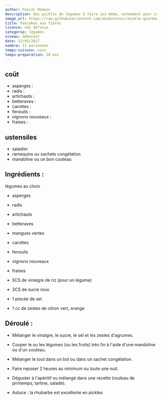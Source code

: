 ```yaml
---
author: Pascal Romain
description: des pickles de légumes à faire soi-même, notamment pour conserver les légumes.
image_url: https://raw.githubusercontent.com/akakeronos/recette-gourmandignes/master/images/assiette-pickles.jpg
title: Pancakes aux fibres
licence: non définie
categorie: légumes
niveau: débutant
date: 12/05/2017
nombre: 11 personnes
temps-cuisson: sans
temps-preparation: 20 min
---
```


## coût
* asperges :
* radis :
* artichauts :
* betteraves :
* carottes :
* fenouils :
* oignons nouveaux :
* fraises :


## ustensiles
* saladier
* ramequins ou sachets congélation
* mandoline ou un bon couteau

## Ingrédients  :

légumes au choix  
* asperges
* radis
* artichauts
* betteraves
* mangues vertes
* carottes
* fenouils
* oignons nouveaux
* fraises

* 5CS de vinaigre de riz (pour un légume)
* 3CS de sucre roux
* 1 pincée de sel
* 1 cc de zestes de citron vert, orange

## Déroulé :

* Mélanger le vinaigre, le sucre, le sel et les zestes d'agrumes.  
* Couper le ou les légumes (ou les fruits) très fin à l'aide d'une mandoline ou d'un couteau.	  
* Mélanger le tout dans un bol ou dans un sachet congélation.  
* Faire reposer 2 heures au minimum ou toute une nuit.  
* Déguster à l'apéritif ou mélangé dans une recette (rouleau de printemps, tartine, salade).  

* Astuce : la rhubarbe est excellente en pickles  

